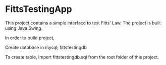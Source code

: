 # FittsTestingApp
This project contains a simple interface to test Fitts' Law. The project is built using Java Swing.


In order to build project,

Create database in mysql; fittstestingdb

To create table,
	Import fittstestingdb.sql from the root folder of this project.
		



 
